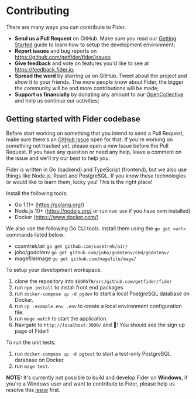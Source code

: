 # Contributing

There are many ways you can contribute to Fider.

- **Send us a Pull Request** on GitHub. Make sure you read our [Getting Started](#getting-started-with-fider-codebase) guide to learn how to setup the development environment;
- **Report issues** and bug reports on https://github.com/getfider/fider/issues;
- **Give feedback** and vote on features you'd like to see at https://feedback.fider.io;
- **Spread the word** by starring us on GitHub. Tweet about the project and show it to your friends. The more people know about Fider, the bigger the community will be and more contributions will be made;
- **Support us financially** by donating any amount to our [OpenCollective](https://opencollective.com/fider) and help us continue our activities;

## Getting started with Fider codebase

Before start working on something that you intend to send a Pull Request, make sure there's an [GitHub Issue](https://github.com/getfider/fider/issues) open for that. If you're working on something not tracked yet, please open a new Issue before the Pull Request. If you have any question or need any help, leave a comment on the issue and we'll try our best to help you.

Fider is written in Go (backend) and TypeScript (frontend), but we also use things like Node.js, React and PostgreSQL.
If you know these technologies or would like to learn them, lucky you! This is the right place!

Install the following tools:

- Go 1.11+ (https://golang.org/)
- Node.js 10+ (https://nodejs.org/ or run `nvm use` if you have nvm installed)
- Docker (https://www.docker.com/)

We also use the following Go CLI tools. Install them using the `go get <url>` commands listed below:

- cosmtrek/air `go get github.com/cosmtrek/air/`
- joho/godotenv `go get github.com/joho/godotenv/cmd/godotenv/`
- magefile/mage `go get github.com/magefile/mage/`

To setup your development workspace:

1) clone the repository into `$GOPATH/src/github.com/getfider/fider`
2) run `npm install` to install front end packages 
3) run `docker-compose up -d pgdev` to start a local PostgreSQL database on Docker.
4) run `cp .example.env .env` to create a local environment configuration file.
5) run `mage watch` to start the application.
6) Navigate to `http://localhost:3000/` and 🎉! You should see the sign up page of Fider!

To run the unit tests:

1) run `docker-compose up -d pgtest` to start a test-only PostgreSQL database on Docker.
2) run `mage test`.

**NOTE:** It's currently not possible to build and develop Fider on **Windows**, if you're a Windows user and want to contribute to Fider, please help us resolve this [issue](https://github.com/getfider/fider/issues/434) first.
